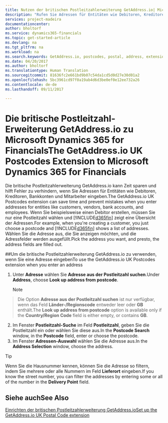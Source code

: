```yaml
---
title: Nutzen der britischen Postleitzahlerweiterung GetAddress.io| Microsoft Docs
description: "Rufen Sie Adressen für Entitäten wie Debitoren, Kreditoren, Banken Großbritannien Mitarbeiter und im GetAddress.io-Dienst ab."
services: project-madeira
documentationcenter: 
author: bholtorf
ms.service: dynamics365-financials
ms.topic: get-started-article
ms.devlang: na
ms.tgt_pltfrm: na
ms.workload: na
ms.search.keywords: GetAddress.io, postcodes, postal, address, extension
ms.date: 04/20/2017
ms.author: bholtorf
ms.translationtype: Human Translation
ms.sourcegitcommit: 81636fc2e661bd9b07c54da1cd5d0d27e30d01a2
ms.openlocfilehash: 5bc3961cd97f0a19ab4d6d3be0ef0e12ee732a26
ms.contentlocale: de-de
ms.lasthandoff: 09/11/2017

---
```


# <a name="the-getaddressio-uk-postcodes-extension-to-microsoft-dynamics-365-for-financials"></a><span data-ttu-id="5af46-103">Die britische Postleitzahl-Erweiterung GetAddress.io zu Microsoft Dynamics 365 for Financials</span><span class="sxs-lookup"><span data-stu-id="5af46-103">The GetAddress.io UK Postcodes Extension to Microsoft Dynamics 365 for Financials</span></span>
<span data-ttu-id="5af46-104">Die britische Postleitzahlerweiterung GetAddress.io kann Zeit sparen und hilft Fehler zu verhindern, wenn Sie Adressen für Entitäten wie Debitoren, Kreditoren, Bankkonten und Mitarbeiter eingeben.</span><span class="sxs-lookup"><span data-stu-id="5af46-104">The GetAddress.io UK Postcodes extension can save time and prevent mistakes when you enter addresses for entities like customers, vendors, bank accounts, and employees.</span></span> <span data-ttu-id="5af46-105">Wenn Sie beispielsweise einen Debitor erstellen, müssen Sie nur eine Postleitzahl wählen und [!INCLUDE[d365fin](includes/d365fin_md.md)] zeigt eine Übersicht der Adressen.</span><span class="sxs-lookup"><span data-stu-id="5af46-105">For example, when you're creating a customer, you just choose a postcode and [!INCLUDE[d365fin](includes/d365fin_md.md)] shows a list of addresses.</span></span> <span data-ttu-id="5af46-106">Wählen Sie die Adresse aus, die Sie anzeigen möchten, und die Adressfelder werden ausgefüllt.</span><span class="sxs-lookup"><span data-stu-id="5af46-106">Pick the address you want, and presto, the address fields are filled out.</span></span>  

##<a name="to-use-the-getaddressio-uk-postcodes-extension-when-you-enter-an-address"></a><span data-ttu-id="5af46-107">Um die britische Postleitzahlerweiterung GetAddress.io zu verwenden, wenn Sie eine Adresse eingeben</span><span class="sxs-lookup"><span data-stu-id="5af46-107">To use the GetAddress.io UK Postcodes extension when you enter an address</span></span>
1. <span data-ttu-id="5af46-108">Unter **Adresse** wählen Sie **Adresse aus der Postleitzahl suchen**.</span><span class="sxs-lookup"><span data-stu-id="5af46-108">Under **Address**, choose **Look up address from postcode**.</span></span>  

    > [!NOTE]  
>   <span data-ttu-id="5af46-109">Die Option **Adresse aus der Postleitzahl suchen** ist nur verfügbar, wenn das Feld **Länder-/Regionscode** entweder leer oder **GB** enthält.</span><span class="sxs-lookup"><span data-stu-id="5af46-109">The **Look up address from postcode** option is available only if the **Country/Region Code** field is either empty, or contains **GB**.</span></span>
2. <span data-ttu-id="5af46-110">Im Fenster **Postleitzahl-Suche** im Feld **Postleitzahl**, geben Sie die Postleitzahl ein oder wählen Sie diese aus.</span><span class="sxs-lookup"><span data-stu-id="5af46-110">In the **Postcode Search** window, in the **Postcode** field, enter or choose the postcode.</span></span>  
3. <span data-ttu-id="5af46-111">Im Fenster **Adressen-Auswahl** wählen Sie die Adresse aus.</span><span class="sxs-lookup"><span data-stu-id="5af46-111">In the **Address Selection** window, choose the address.</span></span>  

> [!TIP]  
>   <span data-ttu-id="5af46-112">Wenn Sie die Hausnummer kennen, können Sie die Adresse so filtern, indem Sie mehrere oder alle Nummern im Feld **Lieferort** eingeben.</span><span class="sxs-lookup"><span data-stu-id="5af46-112">If you know the street number, you can filter the addresses by entering some or all of the number in the **Delivery Point** field.</span></span>


## <a name="see-also"></a><span data-ttu-id="5af46-113">Siehe auch</span><span class="sxs-lookup"><span data-stu-id="5af46-113">See Also</span></span>
[<span data-ttu-id="5af46-114">Einrichten der britischen Postleitzahlerweiterung GetAddress.io</span><span class="sxs-lookup"><span data-stu-id="5af46-114">Set up the GetAddress.io UK Postal Code extension</span></span>](uk-setup-postal-code-service.md)

